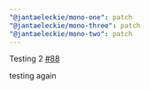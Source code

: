 ```yaml
---
"@jantaeleckie/mono-one": patch
"@jantaeleckie/mono-three": patch
"@jantaeleckie/mono-two": patch
---
```

    
Testing 2 [#88](https://github.com/JantaeLeckie/monorepo-release-changesets/pull/88)
    
testing again
